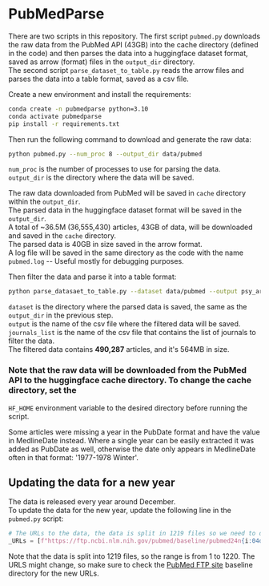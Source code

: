 # PubMedParse

There are two scripts in this repository. The first script `pubmed.py` downloads the raw data from the PubMed API (43GB)
into the cache directory (defined in the code) and then parses the data into a huggingface dataset format, saved as
arrow (format) files in the `output_dir` directory.<br>
The second script `parse_dataset_to_table.py` reads the arrow files
and parses the data into a table format, saved as a csv file.

Create a new environment and install the requirements:

```bash
conda create -n pubmedparse python=3.10
conda activate pubmedparse
pip install -r requirements.txt
```

Then run the following command to download and generate the raw data:

```bash
python pubmed.py --num_proc 8 --output_dir data/pubmed
```

`num_proc` is the number of processes to use for parsing the data.<br>
`output_dir` is the directory where the data will be saved.

The raw data downloaded from PubMed will be saved in `cache` directory within the `output_dir`.<br>
The parsed data in the
huggingface dataset format will be saved in the `output_dir`.<br>
A total of ~36.5M (36,555,430) articles, 43GB of data, will be downloaded and saved in the `cache` directory.<br>
The parsed data is 40GB in size saved in the arrow format.<br>
A log file will be saved in the same directory as the code with the name
`pubmed.log` -- Useful mostly for debugging purposes.

Then filter the data and parse it into a table format:

```bash
python parse_datasaet_to_table.py --dataset data/pubmed --output psy_articles.csv --journals_list psy_journals_list.csv
```

`dataset` is the directory where the parsed data is saved, the same as the `output_dir` in the previous step.<br>
`output` is the name of the csv file where the filtered data will be saved.<br>
`journals_list` is the name of the csv file that contains the list of journals to filter the data.<br>
The filtered data contains **490,287** articles, and it's 564MB in size.

### Note that the raw data will be downloaded from the PubMed API to the huggingface cache directory. To change the cache directory, set the

`HF_HOME` environment variable to the desired directory before running the script.

Some articles were missing a year in the PubDate format and have the value in MedlineDate instead. Where a single year
can be easily extracted it was added as PubDate as well, otherwise the date only appears in MedlineDate often in that
format: '1977-1978 Winter'.

## Updating the data for a new year

The data is released every year around December.<br>
To update the data for the new year, update the following line in the
`pubmed.py` script:

```python
# The URLs to the data, the data is split in 1219 files so we need to download them all.
_URLs = [f"https://ftp.ncbi.nlm.nih.gov/pubmed/baseline/pubmed24n{i:04d}.xml.gz" for i in range(1, 1220)]
```

Note that the data is split into 1219 files, so the range is from 1 to 1220.
The URLS might change, so make sure to check the [PubMed FTP site](https://ftp.ncbi.nlm.nih.gov/pubmed/) baseline
directory for the new URLs.